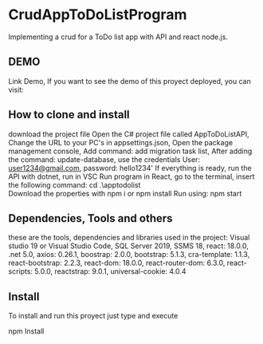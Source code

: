 # CrudAppToDoListProgram
Implementing a crud for a ToDo list app with API and react node.js.

## DEMO
Link Demo, If you want to see the demo of this proyect deployed, you can visit: 


## How to clone and install
download the project file
Open the C# project file called AppToDoListAPI,
Change the URL to your PC's in appsettings.json,
Open the package management console,
Add command: add migration task list,
After adding the command: update-database,
use the credentials
User: user1234@gmail.com,
password: hello1234'
If everything is ready, run the API with dotnet, run in VSC
Run program in React,
go to the terminal,
insert the following command: cd .\apptodolist\
Download the properties with npm i or npm install
Run using: npm start

## Dependencies, Tools and others
these are the tools, dependencies and libraries used in the project:
Visual studio 19 or Visual Studio Code, SQL Server 2019, SSMS 18, react: 18.0.0, .net 5.0, axios: 0.26.1, 
boostrap: 2.0.0, bootstrap: 5.1.3, cra-template: 1.1.3,  react-bootstrap: 2.2.3, react-dom: 18.0.0, 
react-router-dom: 6.3.0, react-scripts: 5.0.0, reactstrap: 9.0.1, universal-cookie: 4.0.4

## Install
To install and run this proyect just type and execute

npm Install 
